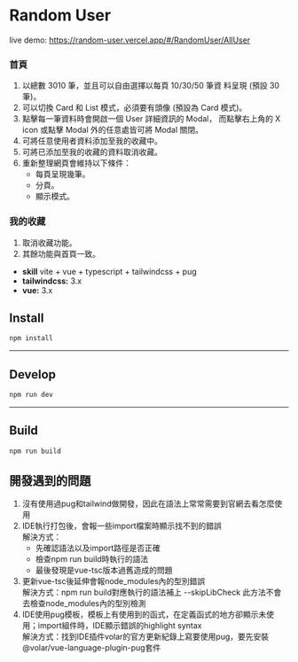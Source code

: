 # Random User

live demo: https://random-user.vercel.app/#/RandomUser/AllUser

### 首頁
1. 以總數 3010 筆，並且可以自由選擇以每頁 10/30/50 筆資
料呈現 (預設 30 筆)。
2. 可以切換 Card 和 List 模式，必須要有頭像 (預設為 Card 模式)。
3. 點擊每一筆資料時會開啟一個 User 詳細資訊的 Modal，
而點擊右上角的 X icon 或點擊 Modal 外的任意處皆可將
Modal 關閉。
4. 可將任意使用者資料添加至我的收藏中。
5. 可將已添加至我的收藏的資料取消收藏。
6. 重新整理網頁會維持以下條件：
      - 每頁呈現幾筆。
      - 分頁。
      - 顯示模式。

### 我的收藏
1. 取消收藏功能。
2. 其餘功能與首頁一致。

- **skill** vite + vue + typescript + tailwindcss + pug
- **tailwindcss:** 3.x
- **vue:** 3.x



## Install
```bash
npm install
```
---
## Develop
```bash
npm run dev
```
---
## Build
```bash
npm run build
```

## 開發遇到的問題

1. 沒有使用過pug和tailwind做開發，因此在語法上常常需要到官網去看怎麼使用
2. IDE執行打包後，會報一些import檔案時顯示找不到的錯誤  
  解決方式：
    - 先確認語法以及import路徑是否正確
    - 檢查npm run build時執行的語法
    - 最後發現是vue-tsc版本過舊造成的問題
3. 更新vue-tsc後延伸會報node_modules內的型別錯誤  
解決方式：npm run build對應執行的語法補上 --skipLibCheck 此方法不會去檢查node_modules內的型別檢測
4. IDE使用pug模板，模板上有使用到的函式，在定義函式的地方卻顯示未使用；import組件時，IDE顯示錯誤的highlight syntax  
解決方式：找到IDE插件volar的官方更新紀錄上寫要使用pug，要先安裝@volar/vue-language-plugin-pug套件
